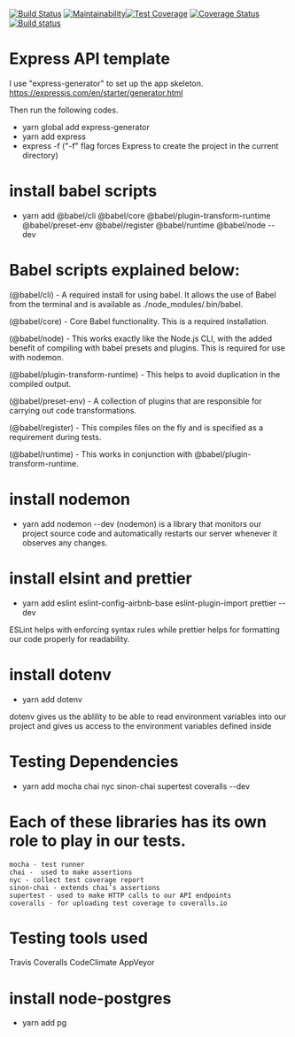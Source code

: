 
[![Build Status](https://travis-ci.com/Carlossantana987/nodeexpress.svg?branch=master)](https://travis-ci.com/Carlossantana987/nodeexpress) [![Maintainability](https://api.codeclimate.com/v1/badges/1074dac655a558e4ef09/maintainability)](https://codeclimate.com/github/Carlossantana987/nodeexpress/maintainability)[![Test Coverage](https://api.codeclimate.com/v1/badges/1074dac655a558e4ef09/test_coverage)](https://codeclimate.com/github/Carlossantana987/nodeexpress/test_coverage) [![Coverage Status](https://coveralls.io/repos/github/Carlossantana987/nodeexpress/badge.svg?branch=testing-setup)](https://coveralls.io/github/Carlossantana987/nodeexpress?branch=testing-setup)[![Build status](https://ci.appveyor.com/api/projects/status/u07co1acpn7glqsm/branch/master?svg=true)](https://ci.appveyor.com/project/Carlossantana987/nodeexpress-7cue0/branch/master)

# Express API template

I use "express-generator" to set up the app skeleton.
https://expressjs.com/en/starter/generator.html

Then run the following codes.
- yarn global add express-generator
- yarn add express
- express -f ("-f" flag forces Express to create the project in the current directory)

# install babel scripts
- yarn add @babel/cli @babel/core @babel/plugin-transform-runtime @babel/preset-env @babel/register @babel/runtime @babel/node --dev

# Babel scripts explained below:

(@babel/cli) - A required install for using babel. It allows the use of Babel from the terminal and is available as ./node_modules/.bin/babel.

(@babel/core) - Core Babel functionality. This is a required installation.

(@babel/node) - This works exactly like the Node.js CLI, with the added benefit of compiling 
with babel presets and plugins. This is required for use with nodemon.

(@babel/plugin-transform-runtime) - This helps to avoid duplication in the compiled output.

(@babel/preset-env) - A collection of plugins that are responsible for carrying out code transformations.

(@babel/register) - This compiles files on the fly and is specified as a requirement during tests.

(@babel/runtime) - This works in conjunction with @babel/plugin-transform-runtime.

# install nodemon
- yarn add nodemon --dev
(nodemon) is a library that monitors our project source code and automatically restarts our server whenever it observes any changes.

# install elsint and prettier
- yarn add eslint eslint-config-airbnb-base eslint-plugin-import prettier --dev

ESLint helps with enforcing syntax rules while prettier helps for formatting our code properly for readability.

# install dotenv
- yarn add dotenv

dotenv gives us the ablility to be able to read environment variables into our project and gives us access to the environment variables defined inside

# Testing Dependencies
- yarn add mocha chai nyc sinon-chai supertest coveralls --dev

# Each of these libraries has its own role to play in our tests.

    mocha -	test runner
    chai -	used to make assertions
    nyc - collect test coverage report
    sinon-chai - extends chai’s assertions
    supertest - used to make HTTP calls to our API endpoints
    coveralls -	for uploading test coverage to coveralls.io


# Testing tools used
  Travis
  Coveralls
  CodeClimate
  AppVeyor

# install node-postgres
- yarn add pg
